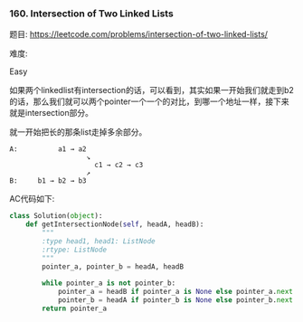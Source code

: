 ### 160. Intersection of Two Linked Lists

题目:
<https://leetcode.com/problems/intersection-of-two-linked-lists/>


难度:

Easy


如果两个linkedlist有intersection的话，可以看到，其实如果一开始我们就走到b2的话，那么我们就可以两个pointer一个一个的对比，到哪一个地址一样，接下来就是intersection部分。

就一开始把长的那条list走掉多余部分。



```
A:          a1 → a2
                   ↘
                     c1 → c2 → c3
                   ↗            
B:     b1 → b2 → b3
```




AC代码如下:

```python
class Solution(object):
    def getIntersectionNode(self, headA, headB):
        """
        :type head1, head1: ListNode
        :rtype: ListNode
        """
        pointer_a, pointer_b = headA, headB
        
        while pointer_a is not pointer_b:
            pointer_a = headB if pointer_a is None else pointer_a.next
            pointer_b = headA if pointer_b is None else pointer_b.next
        return pointer_a
```
